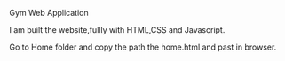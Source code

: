 Gym Web Application

I am built the website,fullly with HTML,CSS and Javascript.

Go to Home folder and copy the path the home.html and past in browser.

